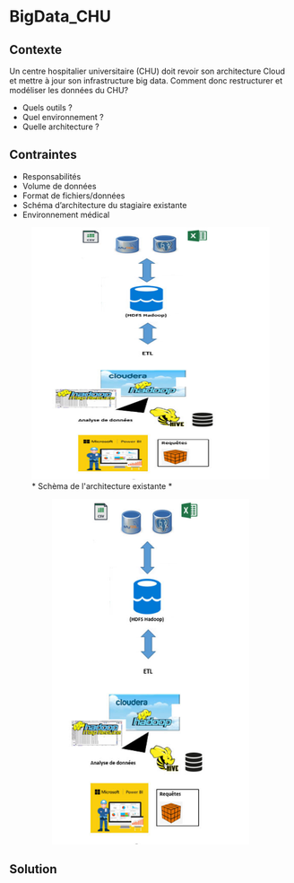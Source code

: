 # BigData_CHU

## Contexte

Un centre hospitalier universitaire (CHU) doit revoir son architecture Cloud et mettre à jour son infrastructure big data.
Comment donc restructurer et modéliser les données du CHU?
- Quels outils ?
- Quel environnement ?
- Quelle architecture ?

## Contraintes

- Responsabilités
- Volume de données
- Format de fichiers/données
- Schéma d’architecture du stagiaire existante
- Environnement médical

<p align="center">
 <figure>
	<img src="images/schema_Archi_existante.jpg" width="450" height="450">
	<figcaption> * Schèma de l'architecture existante * </figcaption>
 </figure>
</p>

<p align="center">
 <img width="70%" height="%70" src="images/schema_Archi_existante.jpg">
</p>

## Solution


